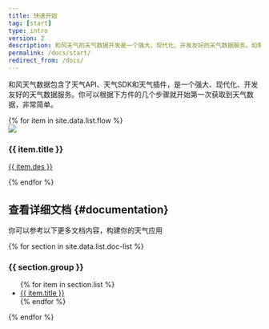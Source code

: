 ```yaml
---
title: 快速开始
tag: [start]
type: intro
version: 2
description: 和风天气的天气数据开发是一个强大、现代化、开发友好的天气数据服务。如果你是第一次接触我们的天气数据，那么认真读完本片章内容即可快速上手使用了。
permalink: /docs/start/
redirect_from: /docs/
---
```


和风天气数据包含了天气API、天气SDK和天气插件，是一个强大、现代化、开发友好的天气数据服务。你可以根据下方件的几个步骤就开始第一次获取到天气数据，非常简单。

<div class="row start-flow-chart">
    {% for item in site.data.list.flow %}
    <div class="col-md-4 col-sm-4 col-xs-12">
        <img src="/assets/images/{{ item.img }}.png" />
        <div class="start-flow-des">
            <h3>{{ item.title }}</h3>
            <p><a href="{{ item.link }}">{{ item.des }}</a></p>
        </div>
    </div>
    {% endfor %}
</div>

## 查看详细文档 {#documentation}

你可以参考以下更多文档内容，构建你的天气应用

{% for section in site.data.list.doc-list %}
<div class="row category">
    <div class="col-md-4 col-sm-2 col-xs-12">
        <h3 class="category-title">{{ section.group }}</h3>
    </div>
    <div class="col-md-8 col-sm-10 col-xs-12">
        <ul class="category-list">
            {% for item in section.list %}
            <li class="category-list-item"><a href="{{ item.link }}">{{ item.title }}</a></li>
            {% endfor %}
        </ul>
    </div>
</div>
{% endfor %}
